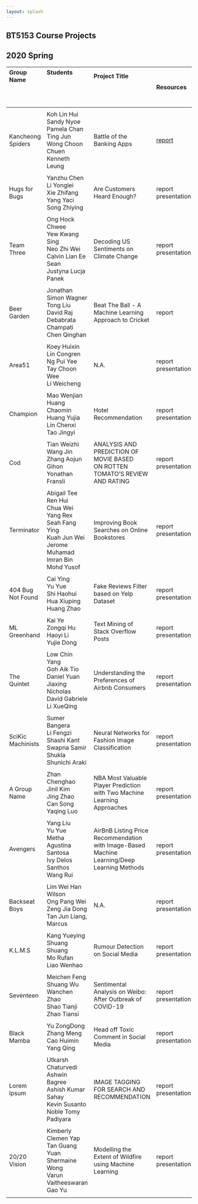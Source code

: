 ```yaml
---
layout: splash
---
```

## BT5153 Course Projects

## 2020 Spring

| Group Name &nbsp; &nbsp; &nbsp; &nbsp; &nbsp; &nbsp; &nbsp; &nbsp; &nbsp; &nbsp; &nbsp; &nbsp; &nbsp; &nbsp; &nbsp; &nbsp; &nbsp; &nbsp; &nbsp; &nbsp; &nbsp; &nbsp; &nbsp; &nbsp; &nbsp; &nbsp; &nbsp; &nbsp; &nbsp; &nbsp; | Students &nbsp; &nbsp; &nbsp; &nbsp; &nbsp; &nbsp; &nbsp; &nbsp; &nbsp; &nbsp; &nbsp; &nbsp; &nbsp; &nbsp; &nbsp; &nbsp; &nbsp; &nbsp; &nbsp; &nbsp; &nbsp; &nbsp; &nbsp; &nbsp; &nbsp; &nbsp; &nbsp; &nbsp; &nbsp; &nbsp; &nbsp; &nbsp; &nbsp; &nbsp; &nbsp; &nbsp; &nbsp; &nbsp; &nbsp; &nbsp; &nbsp; &nbsp; &nbsp; &nbsp; | Project Title &nbsp; &nbsp; &nbsp; &nbsp; &nbsp; &nbsp; &nbsp; &nbsp; &nbsp; &nbsp; &nbsp; &nbsp; &nbsp; &nbsp; &nbsp; &nbsp; &nbsp; &nbsp; &nbsp; &nbsp; &nbsp; &nbsp; &nbsp; &nbsp; &nbsp; &nbsp; &nbsp; &nbsp; &nbsp; &nbsp; &nbsp; &nbsp; &nbsp; &nbsp; &nbsp; &nbsp; &nbsp; &nbsp; &nbsp; &nbsp; &nbsp; &nbsp; &nbsp; &nbsp; &nbsp; &nbsp; &nbsp; &nbsp; &nbsp; &nbsp; &nbsp; | Resources |
| :-------    | :-------    | :-------     | :------- |
|  | | | |
| Kancheong Spiders  | Koh Lin Hui <br /> Sandy Nyoe <br /> Pamela Chan Ting Jun <br />  Wong Choon Chuen <br /> Kenneth Leung|   Battle of the Banking Apps     |[report](papers/report01.pdf) <br /> |
|  | | | |
| Hugs for Bugs | Yanzhu Chen <br /> Li Yonglei <br /> Xie Zhifang <br /> Yang Yaci <br /> Song Zhiying|  Are Customers Heard Enough? |report <br /> presentation <br /> |
|  | | | |
| Team Three  | Ong Hock Chwee <br /> Yew Kwang Sing <br /> Neo Zhi Wei <br /> Calvin Lian Ee Sean <br /> Justyna Lucja Panek |   Decoding US Sentiments on Climate Change    |report <br /> presentation <br /> |
|  | | | |
| Beer Garden  | Jonathan Simon Wagner <br /> Tong Liu <br /> David Raj <br /> Debabrata Champati <br /> Chen Qinghan|   Beat The Ball - A Machine Learning Approach to Cricket     |report <br />|
|  | | | |
| Area51  | Koey Huixin <br /> Lin Congren <br /> Ng Pui Yee <br /> Tay Choon Wee <br /> Li Weicheng|   N.A.     |report <br /> presentation <br /> |
|  | | | |
| Champion  | Mao Wenjian <br /> Huang Chaomin <br /> Huang Yujia <br /> Lin Chenxi <br /> Tao Jingyi| Hotel Recommendation |report <br /> presentation <br /> |
|  | | | |
| Cod  | Tian Weizhi <br /> Wang Jin <br /> Zhang Aojun <br /> Gihon Yonathan Fransli| ANALYSIS AND PREDICTION OF MOVIE BASED <br /> ON ROTTEN TOMATO’S REVIEW AND RATING | report <br /> presentation <br /> |
|  | | | |
| Terminator  | Abigail Tee Ren Hui <br /> Chua Wei Yang Rex <br /> Seah Fang Ying <br /> Kuah Jun Wei Jerome <br /> Muhamad Imran Bin Mohd Yusof| Improving Book Searches on Online Bookstores |report <br /> presentation <br /> |
|  | | | |
| 404 Bug Not Found  | Cai Ying <br /> Yu Yue <br /> Shi Haohui <br /> Hua Xiuping <br /> Huang Zhao|  Fake Reviews Filter based on Yelp Dataset |report <br /> presentation <br /> |
|  | | | |
| ML Greenhand | Kai Ye <br /> Zongqi Hu <br /> Haoyi Li <br /> Yujie Dong |  Text Mining of Stack Overflow Posts |report <br /> presentation <br /> |
|  | | | |
| The Quintet | Low Chin Yang <br /> Goh Aik Tio <br /> Daniel Yuan Jiaxing <br /> Nicholas David Gabriele <br /> Li XueQing |  Understanding the Preferences of Airbnb Consumers |report <br /> presentation <br /> |
|  | | | |
| SciKic Machinists | Sumer Bangera <br /> Li Fengzi <br /> Shashi Kant <br /> Swapna Samir Shukla <br /> Shunichi Araki |  Neural Networks for Fashion Image Classification |report <br /> presentation <br /> |
|  | | | |
| A Group Name | Zhan Chenghao <br /> Jinil Kim <br /> Jing Zhao <br /> Can Song <br /> Yaqing Luo |  NBA Most Valuable Player Prediction <br /> with Two Machine Learning Approaches |report <br /> presentation <br /> |
|  | | | |
| Avengers | Yang Liu <br /> Yu Yue <br /> Metha Agustina Santosa <br /> Ivy Delos Santhos <br /> Wang Rui |  AirBnB Listing Price Recommendation <br /> with Image-Based Machine Learning/Deep Learning Methods |report <br /> presentation <br /> |
|  | | | |
| Backseat Boys | Lim Wei Han Wilson <br /> Ong Pang Wei <br /> Zeng Jia Dong <br /> Tan Jun Liang, Marcus |  N.A. |report <br /> presentation <br /> |
|  | | | |
| K.L.M.S | Kang Yueying <br /> Shuang Shuang <br /> Mo Rufan <br /> Liao Wenhao|  Rumour Detection on Social Media |report <br /> presentation <br /> |
|  | | | |
| Seventeen | Meichen Feng <br /> Shuang Wu <br /> Wanchen Zhao <br /> Shao Tianji <br /> Zhao Tiansi|  Sentimental Analysis on Weibo: After Outbreak of COVID-19 |report <br /> presentation <br /> |
|  | | | |
| Black Mamba | Yu ZongDong <br /> Zhang Meng <br /> Cao Huimin <br /> Yang Qing | Head off Toxic Comment in Social Media |report <br /> presentation <br /> |
|  | | | |
| Lorem Ipsum | Utkarsh Chaturvedi <br /> Ashwin Bagree <br /> Ashish Kumar Sahay <br /> Kevin Susanto <br /> Noble Tomy Padiyara |  IMAGE TAGGING FOR SEARCH AND RECOMMENDATION |report <br /> presentation <br /> |
|  | | | |
| 20/20 Vision  | Kimberly Clemen Yap <br /> Tan Guang Yuan <br /> Shermaine Wong <br /> Varun Vaitheeswaran <br /> Gao Yu |  Modelling the Extent of Wildfire using Machine Learning |report <br /> presentation <br /> |
|  | | | |
